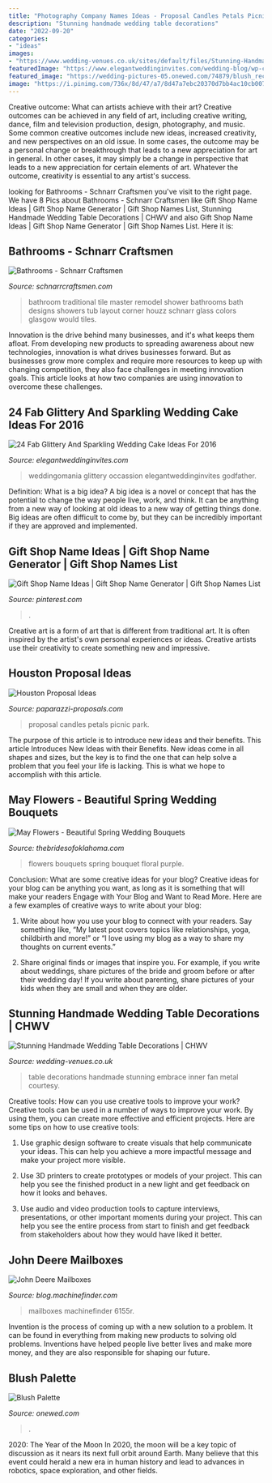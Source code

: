 ```yaml
---
title: "Photography Company Names Ideas - Proposal Candles Petals Picnic Park"
description: "Stunning handmade wedding table decorations"
date: "2022-09-20"
categories:
- "ideas"
images:
- "https://www.wedding-venues.co.uk/sites/default/files/Stunning-Handmade-Wedding-Table-Decorations-joeykennedyphotography.jpg"
featuredImage: "https://www.elegantweddinginvites.com/wedding-blog/wp-content/uploads/2015/12/Pretty-One-Tier-silver-Wedding-Cakes-To-Get-Inspired.jpg"
featured_image: "https://wedding-pictures-05.onewed.com/74879/blush_reception_decor__full.jpg"
image: "https://i.pinimg.com/736x/8d/47/a7/8d47a7ebc20370d7bb4ac10cb0070e6b.jpg"
---
```



Creative outcome: What can artists achieve with their art?
Creative outcomes can be achieved in any field of art, including creative writing, dance, film and television production, design, photography, and music. Some common creative outcomes include new ideas, increased creativity, and new perspectives on an old issue. In some cases, the outcome may be a personal change or breakthrough that leads to a new appreciation for art in general. In other cases, it may simply be a change in perspective that leads to a new appreciation for certain elements of art. Whatever the outcome, creativity is essential to any artist's success.

	

		
looking for Bathrooms - Schnarr Craftsmen you've visit to the right page. We have 8 Pics about Bathrooms - Schnarr Craftsmen like Gift Shop Name Ideas | Gift Shop Name Generator | Gift Shop Names List, Stunning Handmade Wedding Table Decorations | CHWV and also Gift Shop Name Ideas | Gift Shop Name Generator | Gift Shop Names List. Here it is:
		
    
## Bathrooms - Schnarr Craftsmen

<img loading=lazy src="https://www.schnarrcraftsmen.com/sites/schnarr_01/images/gallery/bathroom/McKay-2-shower-view.jpg" onerror="this.onerror=null;this.src='https://tse2.mm.bing.net/th?id=OIP._ZJ70A0ShYShknRO1oBoFwHaEk&amp;pid=15.1';" alt="Bathrooms - Schnarr Craftsmen">

_Source: schnarrcraftsmen.com_

>bathroom traditional tile master remodel shower bathrooms bath designs showers tub layout corner houzz schnarr glass colors glasgow would tiles. 

	

Innovation is the drive behind many businesses, and it's what keeps them afloat. From developing new products to spreading awareness about new technologies, innovation is what drives businesses forward. But as businesses grow more complex and require more resources to keep up with changing competition, they also face challenges in meeting innovation goals. This article looks at how two companies are using innovation to overcome these challenges.

    
## 24 Fab Glittery And Sparkling Wedding Cake Ideas For 2016

<img loading=lazy src="https://www.elegantweddinginvites.com/wedding-blog/wp-content/uploads/2015/12/Pretty-One-Tier-silver-Wedding-Cakes-To-Get-Inspired.jpg" onerror="this.onerror=null;this.src='https://tse2.mm.bing.net/th?id=OIP.mReYzckrGxT6Yxh58Yn5TAHaLH&amp;pid=15.1';" alt="24 Fab Glittery And Sparkling Wedding Cake Ideas For 2016">

_Source: elegantweddinginvites.com_

>weddingomania glittery occassion elegantweddinginvites godfather. 

	

Definition: What is a big idea?
A big idea is a novel or concept that has the potential to change the way people live, work, and think. It can be anything from a new way of looking at old ideas to a new way of getting things done. Big ideas are often difficult to come by, but they can be incredibly important if they are approved and implemented.

    
## Gift Shop Name Ideas | Gift Shop Name Generator | Gift Shop Names List

<img loading=lazy src="https://i.pinimg.com/736x/8d/47/a7/8d47a7ebc20370d7bb4ac10cb0070e6b.jpg" onerror="this.onerror=null;this.src='https://tse4.mm.bing.net/th?id=OIP.B0cdyR3iSrtyR0thQolEfwHaLG&amp;pid=15.1';" alt="Gift Shop Name Ideas | Gift Shop Name Generator | Gift Shop Names List">

_Source: pinterest.com_

>. 

	

Creative art is a form of art that is different from traditional art. It is often inspired by the artist's own personal experiences or ideas. Creative artists use their creativity to create something new and impressive.

    
## Houston Proposal Ideas

<img loading=lazy src="http://www.paparazzi-proposals.com/uploads/2016/01/Louiss-proposal-2-X3.jpg" onerror="this.onerror=null;this.src='https://tse4.mm.bing.net/th?id=OIP.FZ1kBDZMfZAJDUthkAFJVgHaE8&amp;pid=15.1';" alt="Houston Proposal Ideas">

_Source: paparazzi-proposals.com_

>proposal candles petals picnic park. 

	

The purpose of this article is to introduce new ideas and their benefits.
This article Introduces New Ideas with their Benefits. New ideas come in all shapes and sizes, but the key is to find the one that can help solve a problem that you feel your life is lacking. This is what we hope to accomplish with this article.

    
## May Flowers - Beautiful Spring Wedding Bouquets

<img loading=lazy src="https://images.thebridesofoklahoma.com/wp-content/uploads/blog/18342/2013-6-22-BridesmaidsShoot-5032.jpg" onerror="this.onerror=null;this.src='https://tse1.mm.bing.net/th?id=OIP.ZqY2kaVeQ1Ge-9JRZuDpZwHaLH&amp;pid=15.1';" alt="May Flowers - Beautiful Spring Wedding Bouquets">

_Source: thebridesofoklahoma.com_

>flowers bouquets spring bouquet floral purple. 

	

Conclusion: What are some creative ideas for your blog?
Creative ideas for your blog can be anything you want, as long as it is something that will make your readers Engage with Your Blog and Want to Read More. Here are a few examples of creative ways to write about your blog:
1. Write about how you use your blog to connect with your readers. Say something like, “My latest post covers topics like relationships, yoga, childbirth and more!” or “I love using my blog as a way to share my thoughts on current events.”

2. Share original finds or images that inspire you. For example, if you write about weddings, share pictures of the bride and groom before or after their wedding day! If you write about parenting, share pictures of your kids when they are small and when they are older.


    
## Stunning Handmade Wedding Table Decorations | CHWV

<img loading=lazy src="https://www.wedding-venues.co.uk/sites/default/files/Stunning-Handmade-Wedding-Table-Decorations-joeykennedyphotography.jpg" onerror="this.onerror=null;this.src='https://tse2.mm.bing.net/th?id=OIP.WrWie8P1p03aAsR3mjCc-wHaLH&amp;pid=15.1';" alt="Stunning Handmade Wedding Table Decorations | CHWV">

_Source: wedding-venues.co.uk_

>table decorations handmade stunning embrace inner fan metal courtesy. 

	

Creative tools: How can you use creative tools to improve your work?
Creative tools can be used in a number of ways to improve your work. By using them, you can create more effective and efficient projects. Here are some tips on how to use creative tools:
1. Use graphic design software to create visuals that help communicate your ideas. This can help you achieve a more impactful message and make your project more visible.

2. Use 3D printers to create prototypes or models of your project. This can help you see the finished product in a new light and get feedback on how it looks and behaves.

3. Use audio and video production tools to capture interviews, presentations, or other important moments during your project. This can help you see the entire process from start to finish and get feedback from stakeholders about how they would have liked it better.


    
## John Deere Mailboxes

<img loading=lazy src="https://blog.machinefinder.com/wp-content/uploads/2010/07/3456081072_6eb3b0b298_b.jpg" onerror="this.onerror=null;this.src='https://tse3.mm.bing.net/th?id=OIP.utHpf6zpEn-LlGs5IAexIAHaF_&amp;pid=15.1';" alt="John Deere Mailboxes">

_Source: blog.machinefinder.com_

>mailboxes machinefinder 6155r. 

	

Invention is the process of coming up with a new solution to a problem. It can be found in everything from making new products to solving old problems. Inventions have helped people live better lives and make more money, and they are also responsible for shaping our future.

    
## Blush Palette

<img loading=lazy src="https://wedding-pictures-05.onewed.com/74879/blush_reception_decor__full.jpg" onerror="this.onerror=null;this.src='https://tse3.mm.bing.net/th?id=OIP.U14pJrgPtuOCO-leu1cIzAHaLG&amp;pid=15.1';" alt="Blush Palette">

_Source: onewed.com_

>. 

	

2020: The Year of the Moon
In 2020, the moon will be a key topic of discussion as it nears its next full orbit around Earth. Many believe that this event could herald a new era in human history and lead to advances in robotics, space exploration, and other fields.

